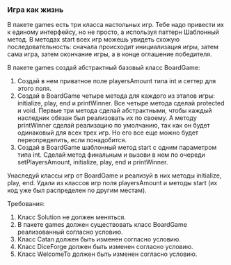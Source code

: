 
### Игра как жизнь

В пакете games есть три класса настольных игр. Тебе надо привести их к единому интерфейсу, но не просто,
а используя паттерн Шаблонный метод. В методах start всех игр можешь увидеть схожую последовательность:
сначала происходит инициализация игры, затем сама игра, затем окончание игры, а в конце оглашение победителя.

В пакете games создай абстрактный базовый класс BoardGame:
1) Создай в нем приватное поле playersAmount типа int и сеттер для этого поля.
2) Создай в BoardGame четыре метода для каждого из этапов игры: initialize, play, end и printWinner.
Все четыре метода сделай protected и void. Первые три метода сделай абстрактными,
чтобы каждый наследник обязан был реализовать их по своему.
А методу printWinner сделай реализацию по умолчанию, так как он будет одинаковый для всех трех игр.
Но его все еще можно будет переопределить, если понадобится.
3) Создай в BoardGame шаблонный метод start с одним параметром типа int. Сделай метод финальным
и вызови в нем по очереди setPlayersAmount, initialize, play, end и printWinner.

Унаследуй классы игр от BoardGame и реализуй в них методы initialize, play, end.
Удали из классов игр поля playersAmount и методы start (их код уже был распределен по другим местам).


Требования:
1.	Класс Solution не должен меняться.
2.	В пакете games должен существовать класс BoardGame реализованный согласно условию.
3.	Класс Catan должен быть изменен согласно условию.
4.	Класс DiceForge должен быть изменен согласно условию.
5.	Класс WelcomeTo должен быть изменен согласно условию.


